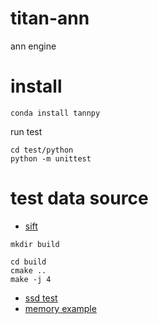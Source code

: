 # titan-ann
ann engine

# install

```shell
conda install tannpy
```

run test
```shell
cd test/python
python -m unittest
```
# test data source
* [sift](http://corpus-texmex.irisa.fr/)

```shell
mkdir build
 
cd build
cmake ..
make -j 4
```
* [ssd test](docs/ssd_index.md)
* [memory example](docs/in_memory_index.md)
